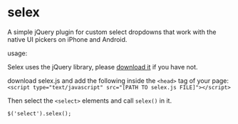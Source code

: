 # selex

A simple jQuery plugin for custom select dropdowns that work with the native UI pickers on iPhone and Android.

usage:

Selex uses the jQuery library, please [download it](https://jquery.com/) if you have not.

download selex.js and add the following inside the `<head>` tag of your page:
`<script type="text/javascript" src="[PATH TO selex.js FILE]"></script>`

Then select the `<select>` elements and call `selex()` in it.

```
$('select').selex();
```
